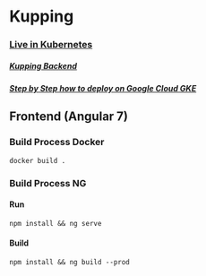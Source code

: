 # Kupping

### [Live in Kubernetes](https://kupping.maicondev.com)
##### [Kupping Backend](https://github.com/maiconpintoabreu/Kupping-Backend)
##### [Step by Step how to deploy on Google Cloud GKE](GCLOUD.md)
## Frontend (Angular 7)
### Build Process Docker
```docker build .```
### Build Process NG
#### Run 
```npm install && ng serve```
#### Build 
```npm install && ng build --prod```